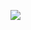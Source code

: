 [![](https://visitcount.itsvg.in/api?id=cuanhei&label=Profile%20Views&color=12&icon=9&pretty=false)](https://visitcount.itsvg.in)
